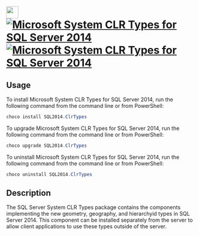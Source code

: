 ﻿# <img src="" width="32" height="32"/> [![Microsoft System CLR Types for SQL Server 2014](https://img.shields.io/chocolatey/v/SQL2014.ClrTypes.svg?label=Microsoft+System+CLR+Types+for+SQL+Server+2014)](https://chocolatey.org/packages/SQL2014.ClrTypes) [![Microsoft System CLR Types for SQL Server 2014](https://img.shields.io/chocolatey/dt/SQL2014.ClrTypes.svg)](https://chocolatey.org/packages/SQL2014.ClrTypes)

## Usage
To install Microsoft System CLR Types for SQL Server 2014, run the following command from the command line or from PowerShell:
```powershell
choco install SQL2014.ClrTypes
```

To upgrade Microsoft System CLR Types for SQL Server 2014, run the following command from the command line or from PowerShell:
```powershell
choco upgrade SQL2014.ClrTypes
```

To uninstall Microsoft System CLR Types for SQL Server 2014, run the following command from the command line or from PowerShell:
```powershell
choco uninstall SQL2014.ClrTypes
```

## Description
The SQL Server System CLR Types package contains the components implementing the new geometry, geography, and hierarchyid types in SQL Server 2014. This component can be installed separately from the server to allow client applications to use these types outside of the server.
